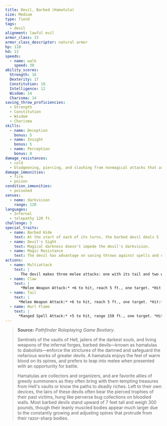 ```yaml
---
title: Devil, Barbed (Hamatula)
size: Medium
type: fiend
tags:
  - devil
alignment: lawful evil
armor_class: 15
armor_class_descriptor: natural armor
hp: 110
hd: 13
speeds:
  - name: walk
    speed: 30
ability_scores:
  Strength: 16
  Dexterity: 17
  Constitution: 18
  Intelligence: 12
  Wisdom: 14
  Charisma: 14
saving_throw_proficiencies:
  - Strength
  - Constitution
  - Wisdom
  - Charisma
skills:
  - name: Deception
    bonus: 5
  - name: Insight
    bonus: 5
  - name: Perception
    bonus: 8
damage_resistances:
  - cold
  - bludgeoning, piercing, and slashing from nonmagical attacks that aren't silvered
damage_immunities:
  - fire
  - poison
condition_immunities:
  - poisoned
senses:
  - name: darkvision
    range: 120
languages:
  - Infernal
  - telepathy 120 ft.
challenge: 5
special_traits:
  - name: Barbed Hide
    text: At the start of each of its turns, the barbed devil deals 5 (1d10) piercing damage to any creature grappling it.
  - name: Devil's Sight
    text: Magical darkness doesn't impede the devil's darkvision.
  - name: Magic Resistance
    text: The devil has advantage on saving throws against spells and other magical effects.
actions:
  - name: Multiattack
    text: |
       The devil makes three melee attacks: one with its tail and two with its claws. Alternatively, it can use Hurl Flame twice.
  - name: Claw
    text: |
       *Melee Weapon Attack:* +6 to hit, reach 5 ft., one target. *Hit:* 6 (1d6 + 3) piercing damage.
  - name: Tail
    text: |
      *Melee Weapon Attack:* +6 to hit, reach 5 ft., one target. *Hit:* 10 (2d6 + 3) piercing damage.
  - name: Hurl Flame
    text: |
      *Ranged Spell Attack:* +5 to hit, range 150 ft., one target. *Hit:* 10 (3d6) fire damage. If the target is a flammable object that isn't being worn or carried, it also catches fire.
---
```


> **Source:** *Pathfinder Roleplaying Game Bestiary*.
>
> Sentinels of the vaults of Hell, jailers of the darkest souls, and living weapons of the infernal forges, barbed devils—known as hamatulas to diabolists—enforce the strictures of the damned and safeguard the nefarious works of greater devils. A hamatula enjoys the feel of warm blood on its spines, and prefers to leap into melee when presented with an opportunity for battle.
>
> Hamatulas are collectors and organizers, and are favorite allies of greedy summoners as they often bring with them tempting treasures from Hell's vaults or know the paths to deadly riches. Left to their own devices, the lairs of these devils often bear the pierced trophies of their past victims, hung like perverse bug collections on bloodied walls. Most barbed devils stand upward of 7 feet tall and weigh 300 pounds, though their leanly muscled bodies appear much larger due to the constantly growing and adjusting spines that protrude from their razor-sharp bodies.
